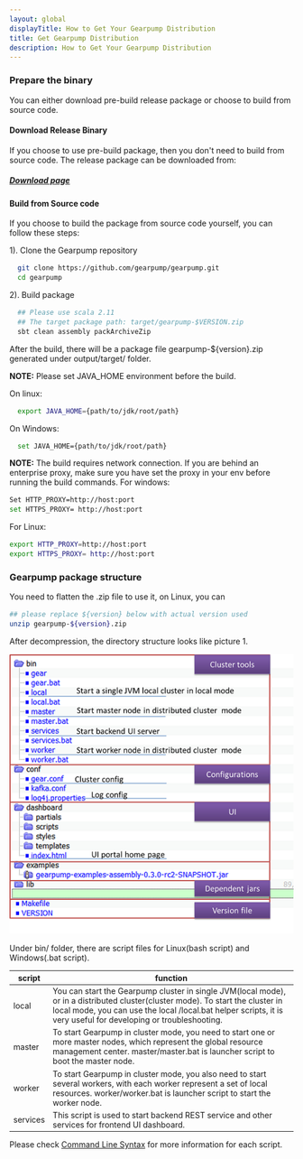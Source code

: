 ```yaml
---
layout: global
displayTitle: How to Get Your Gearpump Distribution
title: Get Gearpump Distribution
description: How to Get Your Gearpump Distribution
---
```


### Prepare the binary
You can either download pre-build release package or choose to build from source code.

#### Download Release Binary

If you choose to use pre-build package, then you don't need to build from source code. The release package can be downloaded from:

##### [Download page](/download.html)

#### Build from Source code

If you choose to build the package from source code yourself, you can follow these steps:

1). Clone the Gearpump repository

```bash
  git clone https://github.com/gearpump/gearpump.git
  cd gearpump
```

2). Build package

```bash
  ## Please use scala 2.11
  ## The target package path: target/gearpump-$VERSION.zip
  sbt clean assembly packArchiveZip
```

  After the build, there will be a package file gearpump-${version}.zip generated under output/target/ folder.

  **NOTE:**
  Please set JAVA_HOME environment before the build.

  On linux:

```bash
  export JAVA_HOME={path/to/jdk/root/path}
```

  On Windows:

```bash
  set JAVA_HOME={path/to/jdk/root/path}
```

  **NOTE:**
The build requires network connection. If you are behind an enterprise proxy, make sure you have set the proxy in your env before running the build commands.
For windows:

```bash
Set HTTP_PROXY=http://host:port
set HTTPS_PROXY= http://host:port
```

For Linux:

```bash
export HTTP_PROXY=http://host:port
export HTTPS_PROXY= http://host:port
```

### Gearpump package structure

You need to flatten the .zip file to use it, on Linux, you can

```bash
## please replace ${version} below with actual version used
unzip gearpump-${version}.zip
```

After decompression, the directory structure looks like picture 1.

![Layout](img/layout.png)

Under bin/ folder, there are script files for Linux(bash script) and Windows(.bat script).

script | function
--------|------------
local | You can start the Gearpump cluster in single JVM(local mode), or in a distributed cluster(cluster mode). To start the cluster in local mode, you can use the local /local.bat helper scripts, it is very useful for developing or troubleshooting.
master | To start Gearpump in cluster mode, you need to start one or more master nodes, which represent the global resource management center. master/master.bat is launcher script to boot the master node.
worker | To start Gearpump in cluster mode, you also need to start several workers, with each worker represent a set of local resources. worker/worker.bat is launcher script to start the worker node.
services | This script is used to start backend REST service and other services for frontend UI dashboard.

Please check [Command Line Syntax](commandline.html) for more information for each script.
